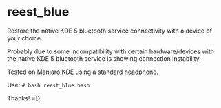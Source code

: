 # reest_blue
Restore the native KDE 5 bluetooth service connectivity with a device of your choice.

Probably due to some incompatibility with certain hardware/devices with the native KDE 5 bluetooth service is showing connection instability.

Tested on Manjaro KDE using a standard headphone.

Use: `# bash reest_blue.bash`

Thanks! =D
